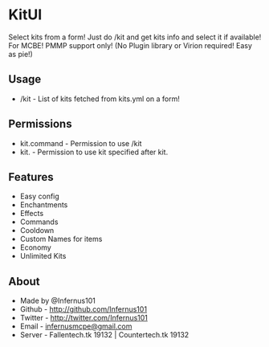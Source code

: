 # KitUI
Select kits from a form! Just do /kit and get kits info and select it if available! For MCBE! PMMP support only!
(No Plugin library or Virion required! Easy as pie!)

## Usage
- /kit - List of kits fetched from kits.yml on a form!

## Permissions
- kit.command - Permission to use /kit
- kit.<kitname> - Permission to use kit specified after kit.

## Features
- Easy config
- Enchantments
- Effects
- Commands 
- Cooldown 
- Custom Names for items
- Economy
- Unlimited Kits

## About
- Made by @Infernus101
- Github - http://github.com/Infernus101
- Twitter - http://twitter.com/Infernus101
- Email - infernusmcpe@gmail.com
- Server - Fallentech.tk 19132 | Countertech.tk 19132
